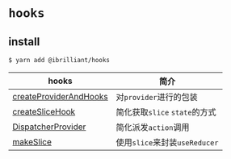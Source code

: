 # `hooks`

## install

```bash
$ yarn add @ibrilliant/hooks
```

| hooks                                                            | 简介                          |
| ---------------------------------------------------------------- | ----------------------------- |
| [createProviderAndHooks](./src/createProviderAndHooks/readme.md) | 对`provider`进行的包装        |
| [createSliceHook](./src/createSliceHook/readme.md)               | 简化获取`slice` `state`的方式 |
| [DispatcherProvider](./src/DispatcherProvider/readme.md)         | 简化派发`action`调用          |
| [makeSlice](./src/makeSlice/readme.md)                           | 使用`slice`来封装`useReducer` |
